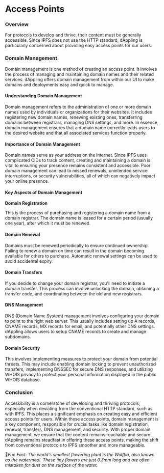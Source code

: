 # Access Points

### Overview

For protocols to develop and thrive, their content must be generally accessible. Since IPFS does not use the HTTP standard, dAppling is particularly concerned about providing easy access points for our users.&#x20;

### Domain Management

Domain management is one method of creating an access point. It involves the process of managing and maintaining domain names and their related services. dAppling offers domain management from within our UI to make domains and deployments easy and quick to manage.

#### Understanding Domain Management

Domain management refers to the administration of one or more domain names used by individuals or organizations for their websites. It includes registering new domain names, renewing existing ones, transferring domains between registrars, managing DNS settings, and more. In essence, domain management ensures that a domain name correctly leads users to the desired website and that all associated services function properly.

#### Importance of Domain Management

Domain names serve as your address on the internet. Since IPFS uses complicated CIDs to track content, creating and maintaining a domain is vital to ensuring your presence remains consistent and accessible. Poor domain management can lead to missed renewals, unintended service interruptions, or security vulnerabilities, all of which can negatively impact your online presence.

#### Key Aspects of Domain Management

**Domain Registration**

This is the process of purchasing and registering a domain name from a domain registrar. The domain name is leased for a certain period (usually one year), after which it must be renewed.

#### Domain Renewal

Domains must be renewed periodically to ensure continued ownership. Failing to renew a domain on time can result in the domain becoming available for others to purchase. Automatic renewal settings can be used to avoid accidental expiry.

#### Domain Transfers

If you decide to change your domain registrar, you'll need to initiate a domain transfer. This process can involve unlocking the domain, obtaining a transfer code, and coordinating between the old and new registrars.

#### DNS Management

DNS (Domain Name System) management involves configuring your domain to point to the right web server. This usually includes setting up A records, CNAME records, MX records for email, and potentially other DNS settings. dAppling allows users to setup CNAME records to create and manage subdomains.&#x20;

#### Domain Security

This involves implementing measures to protect your domain from potential threats. This may include enabling domain locking to prevent unauthorized transfers, implementing DNSSEC for secure DNS responses, and utilizing WHOIS privacy to protect your personal information displayed in the public WHOIS database.

### Conclusion

Accessibility is a cornerstone of developing and thriving protocols, especially when deviating from the conventional HTTP standard, such as with IPFS. This places a significant emphasis on creating easy and efficient access points for users. Within these access points, domain management is a key component, responsible for crucial tasks like domain registration, renewal, transfers, DNS management, and security. With proper domain management, we ensure that the content remains reachable and secure. dAppling remains steadfast in offering these access points, making the shift from conventional protocols to IPFS smoother and more manageable.



:cactus:_Fun Fact: The world's smallest flowering plant is the Wolffia, also known as the watermeal. These tiny flowers are just 0.3mm long and are often mistaken for dust on the surface of the water._
